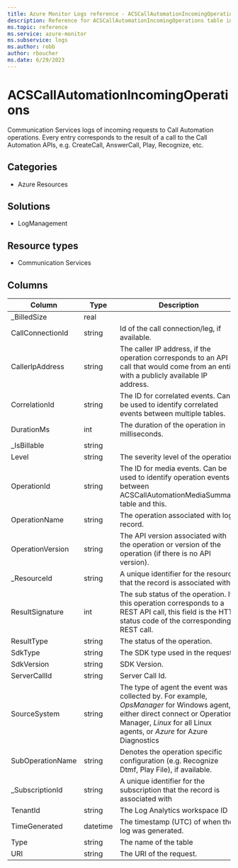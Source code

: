 ```yaml
---
title: Azure Monitor Logs reference - ACSCallAutomationIncomingOperations
description: Reference for ACSCallAutomationIncomingOperations table in Azure Monitor Logs.
ms.topic: reference
ms.service: azure-monitor
ms.subservice: logs
ms.author: robb
author: rboucher
ms.date: 6/29/2023
---
```


# ACSCallAutomationIncomingOperations

 Communication Services logs of incoming requests to Call Automation operations. Every entry corresponds to the result of a call to the Call Automation APIs, e.g. CreateCall, AnswerCall, Play, Recognize, etc.

## Categories

- Azure Resources
## Solutions

- LogManagement
## Resource types

- Communication Services




## Columns

| Column | Type | Description |
| --- | --- | --- |
| _BilledSize | real |  |
| CallConnectionId | string | Id of the call connection/leg, if available. |
| CallerIpAddress | string | The caller IP address, if the operation corresponds to an API call that would come from an entity with a publicly available IP address. |
| CorrelationId | string | The ID for correlated events. Can be used to identify correlated events between multiple tables. |
| DurationMs | int | The duration of the operation in milliseconds. |
| _IsBillable | string |  |
| Level | string | The severity level of the operation. |
| OperationId | string | The ID for media events. Can be used to identify operation events between ACSCallAutomationMediaSummary table and this. |
| OperationName | string | The operation associated with log record. |
| OperationVersion | string | The API version associated with the operation or version of the operation (if there is no API version). |
| _ResourceId | string | A unique identifier for the resource that the record is associated with |
| ResultSignature | int | The sub status of the operation. If this operation corresponds to a REST API call, this field is the HTTP status code of the corresponding REST call. |
| ResultType | string | The status of the operation. |
| SdkType | string | The SDK type used in the request. |
| SdkVersion | string | SDK Version. |
| ServerCallId | string | Server Call Id. |
| SourceSystem | string | The type of agent the event was collected by. For example, *OpsManager* for Windows agent, either direct connect or Operations Manager, *Linux* for all Linux agents, or *Azure* for Azure Diagnostics |
| SubOperationName | string | Denotes the operation specific configuration (e.g. Recognize Dtmf, Play File), if available. |
| _SubscriptionId | string | A unique identifier for the subscription that the record is associated with |
| TenantId | string | The Log Analytics workspace ID |
| TimeGenerated | datetime | The timestamp (UTC) of when the log was generated. |
| Type | string | The name of the table |
| URI | string | The URI of the request. |
